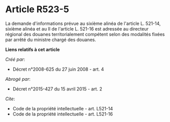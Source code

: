 # Article R523-5

La demande d'informations prévue au sixième alinéa de l'article L. 521-14, sixième alinéa et au II de l'article L. 521-16 est
adressée au directeur régional des douanes territorialement compétent selon des modalités fixées par arrêté du ministre
chargé des douanes.

**Liens relatifs à cet article**

_Créé par_:

  - Décret n°2008-625 du 27 juin 2008 - art. 4

_Abrogé par_:

  - Décret n°2015-427 du 15 avril 2015 - art. 2

_Cite_:

  - Code de la propriété intellectuelle - art. L521-14
  - Code de la propriété intellectuelle - art. L521-16
